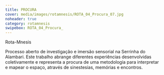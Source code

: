 ```yaml
---
title: PROCURA
cover: media/images/rotamnesis/ROTA_04_Procura_07.jpg
noheader: true
category: rotamnesis
swipebox: ROTA_04_Procura_
---
```

Rota-Mnesis

Processo aberto de investigação e imersão sensorial na Serrinha do Alambari. Este trabalho abrange diferentes experiências desenvolvidas coletivamente e representa a procura de uma metodologia para interpretar e mapear o espaço, através de sinestesias, memórias e encontros.
